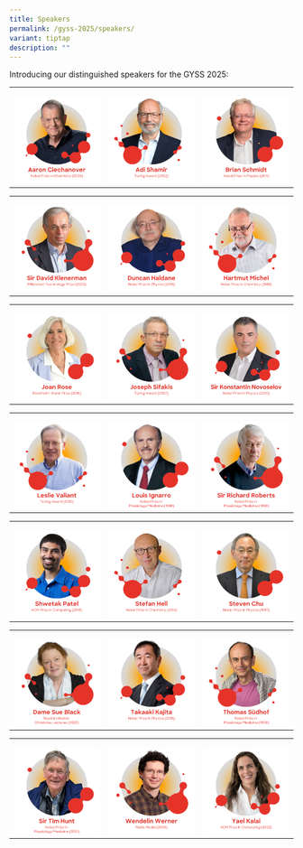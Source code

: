 ```yaml
---
title: Speakers
permalink: /gyss-2025/speakers/
variant: tiptap
description: ""
---
```

<p>Introducing our distinguished speakers for the GYSS 2025:</p>
<table style="minWidth: 75px">
<colgroup>
<col>
<col>
<col>
</colgroup>
<tbody>
<tr>
<td rowspan="1" colspan="1">
<p></p><a class="isomer-image-wrapper" href="/gyss-2025/speakers/aaron-ciechanover/"><img style="width: 100%" height="auto" width="100%" alt="Aaron Ciechanover" src="/images/GYSS 2025/GYSS_2025_featured_speakers_01.png"></a>
</td>
<td rowspan="1" colspan="1">
<p></p><a class="isomer-image-wrapper" href="/gyss-2025/speakers/adi-shamir/"><img style="width: 100%" height="auto" width="100%" alt="Adi Shamir" src="/images/GYSS 2025/GYSS_2025_featured_speakers_02.png"></a>
</td>
<td rowspan="1" colspan="1">
<p></p><a class="isomer-image-wrapper" href="/gyss-2025/speakers/brian-schmidt/"><img style="width: 100%" height="auto" width="100%" alt="Brian Schmidt" src="/images/GYSS 2025/GYSS_2025_featured_speakers_03.png"></a>
</td>
</tr>
</tbody>
</table>
<table style="minWidth: 75px">
<colgroup>
<col>
<col>
<col>
</colgroup>
<tbody>
<tr>
<td rowspan="1" colspan="1">
<p></p><a class="isomer-image-wrapper" href="/gyss-2025/speakers/david-klenerman/"><img style="width: 100%" height="auto" width="100%" alt="Sir David Klenerman" src="/images/GYSS 2025/GYSS_2025_featured_speakers_04.png"></a>
</td>
<td rowspan="1" colspan="1">
<p></p><a class="isomer-image-wrapper" href="/gyss-2025/speakers/duncan-haldane/"><img style="width: 100%" height="auto" width="100%" alt="Duncan Haldane" src="/images/GYSS 2025/GYSS_2025_featured_speakers_05.png"></a>
</td>
<td rowspan="1" colspan="1">
<p></p><a class="isomer-image-wrapper" href="/gyss-2025/speakers/hartmut-michel/"><img style="width: 100%" height="auto" width="100%" alt="Hartmut Michel" src="/images/GYSS 2025/GYSS_2025_featured_speakers_06.png"></a>
</td>
</tr>
</tbody>
</table>
<table style="minWidth: 75px">
<colgroup>
<col>
<col>
<col>
</colgroup>
<tbody>
<tr>
<td rowspan="1" colspan="1">
<p></p><a class="isomer-image-wrapper" href="/gyss-2025/speakers/joan-rose/"><img style="width: 100%" height="auto" width="100%" alt="Joan Rose" src="/images/GYSS 2025/GYSS_2025_featured_speakers_07.png"></a>
</td>
<td rowspan="1" colspan="1">
<p></p><a class="isomer-image-wrapper" href="/gyss-2025/speakers/joseph-sifakis/"><img style="width: 100%" height="auto" width="100%" alt="Joseph Sifakis" src="/images/GYSS 2025/GYSS_2025_featured_speakers_08.png"></a>
</td>
<td rowspan="1" colspan="1">
<p></p><a class="isomer-image-wrapper" href="/gyss-2025/speakers/konstantin-novoselov/"><img style="width: 100%" height="auto" width="100%" alt="Sir Konstantin Novoselov" src="/images/GYSS 2025/GYSS_2025_featured_speakers_09.png"></a>
</td>
</tr>
</tbody>
</table>
<table style="minWidth: 75px">
<colgroup>
<col>
<col>
<col>
</colgroup>
<tbody>
<tr>
<td rowspan="1" colspan="1">
<p></p><a class="isomer-image-wrapper" href="/gyss-2025/speakers/leslie-valiant/"><img style="width: 100%" height="auto" width="100%" alt="Leslie Valiant" src="/images/GYSS 2025/GYSS_2025_featured_speakers_10.png"></a>
</td>
<td rowspan="1" colspan="1">
<p></p><a class="isomer-image-wrapper" href="/gyss-2025/speakers/louis-ignarro/"><img style="width: 100%" height="auto" width="100%" alt="Louis Ignarro" src="/images/GYSS 2025/GYSS_2025_featured_speakers_11.png"></a>
</td>
<td rowspan="1" colspan="1">
<p></p><a class="isomer-image-wrapper" href="/gyss-2025/speakers/richard-roberts/"><img style="width: 100%" height="auto" width="100%" alt="Sir Richard Roberts" src="/images/GYSS 2025/GYSS_2025_featured_speakers_12.png"></a>
</td>
</tr>
</tbody>
</table>
<table style="minWidth: 75px">
<colgroup>
<col>
<col>
<col>
</colgroup>
<tbody>
<tr>
<td rowspan="1" colspan="1">
<p></p><a class="isomer-image-wrapper" href="/gyss-2025/speakers/shwetak-patel/"><img style="width: 100%" height="auto" width="100%" alt="Shwetak Patel" src="/images/GYSS 2025/GYSS_2025_featured_speakers_13.png"></a>
</td>
<td rowspan="1" colspan="1">
<p></p><a class="isomer-image-wrapper" href="/gyss-2025/speakers/stefan-hell/"><img style="width: 100%" height="auto" width="100%" alt="Stefan Hell" src="/images/GYSS 2025/GYSS_2025_featured_speakers_14.png"></a>
</td>
<td rowspan="1" colspan="1">
<p></p><a class="isomer-image-wrapper" href="/gyss-2025/speakers/steven-chu/"><img style="width: 100%" height="auto" width="100%" alt="Steven Chu" src="/images/GYSS 2025/GYSS_2025_featured_speakers_15.png"></a>
</td>
</tr>
</tbody>
</table>
<table style="minWidth: 75px">
<colgroup>
<col>
<col>
<col>
</colgroup>
<tbody>
<tr>
<td rowspan="1" colspan="1">
<p></p><a class="isomer-image-wrapper" href="/gyss-2025/speakers/sue-black/"><img style="width: 100%" height="auto" width="100%" alt="Dame Sue Black" src="/images/GYSS 2025/GYSS_2025_featured_speakers_16.png"></a>
</td>
<td rowspan="1" colspan="1">
<p></p><a class="isomer-image-wrapper" href="/gyss-2025/speakers/takaaki-kajita/"><img style="width: 100%" height="auto" width="100%" alt="Takaaki Kajita" src="/images/GYSS 2025/GYSS_2025_featured_speakers_17.png"></a>
</td>
<td rowspan="1" colspan="1">
<p></p><a class="isomer-image-wrapper" href="/gyss-2025/speakers/thomas-sudhof/"><img style="width: 100%" height="auto" width="100%" alt="Thomas Südhof" src="/images/GYSS 2025/GYSS_2025_featured_speakers_18.png"></a>
</td>
</tr>
</tbody>
</table>
<table style="minWidth: 75px">
<colgroup>
<col>
<col>
<col>
</colgroup>
<tbody>
<tr>
<td rowspan="1" colspan="1">
<p></p><a class="isomer-image-wrapper" href="/gyss-2025/speakers/tim-hunt/"><img style="width: 100%" height="auto" width="100%" alt="Sir Tim Hunt" src="/images/GYSS 2025/GYSS_2025_featured_speakers_19.png"></a>
</td>
<td rowspan="1" colspan="1">
<p></p><a class="isomer-image-wrapper" href="/gyss-2025/speakers/wendelin-werner/"><img style="width: 100%" height="auto" width="100%" alt="Wendelin Werner" src="/images/GYSS 2025/GYSS_2025_featured_speakers_20.png"></a>
</td>
<td rowspan="1" colspan="1">
<p></p><a class="isomer-image-wrapper" href="/gyss-2025/speakers/yael-kalai/"><img style="width: 100%" height="auto" width="100%" alt="Yael Kalai" src="/images/GYSS 2025/GYSS_2025_featured_speakers_21.png"></a>
</td>
</tr>
</tbody>
</table>
<p></p>